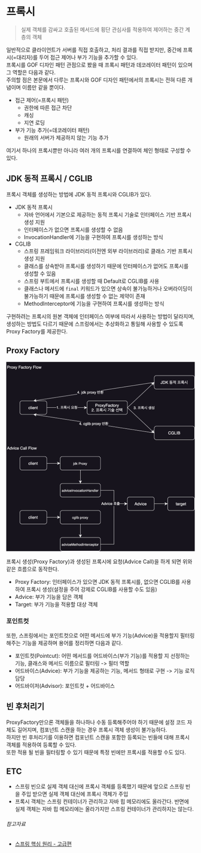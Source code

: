 # 프록시

> 실제 객체를 감싸고 호출된 메서드에 횡단 관심사를 적용하여 제어하는 중간 계층의 객체

일반적으로 클라이언트가 서버를 직접 호출하고, 처리 결과를 직접 받지만, 중간에 프록시(=대리자)를 두어 접근 제어나 부가 기능을 추가할 수 있다.  
프록시를 GOF 디자인 패턴 관점으로 봤을 때 프록시 패턴과 데코레이터 패턴이 있으며 그 역할은 다음과 같다.  
주의할 점은 본문에서 다루는 프록시와 GOF 디자인 패턴에서의 프록시는 전혀 다른 개념이며 이름만 같을 뿐이다.

- 접근 제어(=프록시 패턴)
    - 권한에 따른 접근 차단
    - 캐싱
    - 지연 로딩
- 부가 기능 추가(=데코레이터 패턴)
    - 원래의 서버가 제공하지 않는 기능 추가

여기서 하나의 프록시뿐만 아니라 여러 개의 프록시를 연결하여 체인 형태로 구성할 수 있다.

## JDK 동적 프록시 / CGLIB

프록시 객체를 생성하는 방법에 JDK 동적 프록시와 CGLIB가 있다.

- JDK 동적 프록시
    - 자바 언어에서 기본으로 제공하는 동적 프록시 기술로 인터페이스 기반 프록시 생성 지원
    - 인터페이스가 없으면 프록시를 생성할 수 없음
    - InvocationHandler에 기능을 구현하여 프록시를 생성하는 방식
- CGLIB
    - 스프링 프레임워크 라이브러리(이전엔 외부 라이브러리)로 클래스 기반 프록시 생성 지원
    - 클래스를 상속받아 프록시를 생성하기 때문에 인터페이스가 없어도 프록시를 생성할 수 있음
    - 스프링 부트에서 프록시를 생성할 때 Default로 CGLIB를 사용
    - 클래스나 메서드에 `final` 키워드가 있으면 상속이 불가능하거나 오버라이딩이 불가능하기 때문에 프록시를 생성할 수 없는 제약이 존재
    - MethodInterceptor에 기능을 구현하여 프록시를 생성하는 방식

구현하려는 프록시의 원본 객체에 인터페이스 여부에 따라서 사용하는 방법이 달라지며, 생성하는 방법도 다르기 때문에 스프링에서는 추상화하고 통일해 사용할 수 있도록 Proxy Factory를 제공한다.

## Proxy Factory

![ProxyFactory Flow](image/proxyfactory_flow.png)

프록시 생성(Proxy Factory)과 생성된 프록시에 요청(Advice Call)을 하게 되면 위와 같은 흐름으로 동작한다.

- Proxy Factory: 인터페이스가 있으면 JDK 동적 프록시를, 없으면 CGLIB를 사용하여 프록시 생성(설정을 주어 강제로 CGLIB를 사용할 수도 있음)
- Advice: 부가 기능을 담은 객체
- Target: 부가 기능을 적용할 대상 객체

### 포인트컷

또한, 스프링에서는 포인트컷으로 어떤 메서드에 부가 기능(Advice)을 적용할지 필터링해주는 기능을 제공하며 용어를 정리하면 다음과 같다.

- 포인트컷(Pointcut): 어떤 메서드를 어드바이스(부가 기능)를 적용할 지 선정하는 기능, 클래스와 메서드 이름으로 필터링 -> 필터 역할
- 어드바이스(Advice): 부가 기능을 제공하는 기능, 메서드 형태로 구현 -> 기능 로직 담당
- 어드바이저(Advisor): 포인트컷 + 어드바이스

## 빈 후처리기

ProxyFactory만으론 객체들을 하나하나 수동 등록해주어야 하기 때문에 설정 코드 자체도 길어지며, 컴포넌트 스캔을 하는 경우 프록시 객체 생성이 불가능하다.  
하지만 빈 후처리기를 이용하면 컴포넌트 스캔을 포함한 등록되는 빈들에 대해 프록시 객체를 적용하여 등록할 수 있다.  
또한 적용 될 빈을 필터링할 수 있기 때문에 특정 빈에만 프록시를 적용할 수도 있다.

## ETC

- 스프링 빈으로 실제 객체 대신에 프록시 객체를 등록했기 때문에 앞으로 스프링 빈을 주입 받으면 실제 객체 대신에 프록시 객체가 주입
- 프록시 객체는 스프링 컨테이너가 관리하고 자바 힙 메모리에도 올라간다. 반면에 실제 객체는 자바 힙 메모리에는 올라가지만 스프링 컨테이너가 관리하지는 않는다.

###### 참고자료

- [스프링 핵심 원리 - 고급편](https://www.inflearn.com/course/스프링-핵심-원리-고급편)